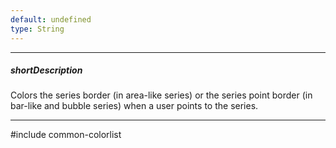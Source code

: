 ```yaml
---
default: undefined
type: String
---
```

---
##### shortDescription
Colors the series border (in area-like series) or the series point border (in bar-like and bubble series) when a user points to the series.

---
#include common-colorlist